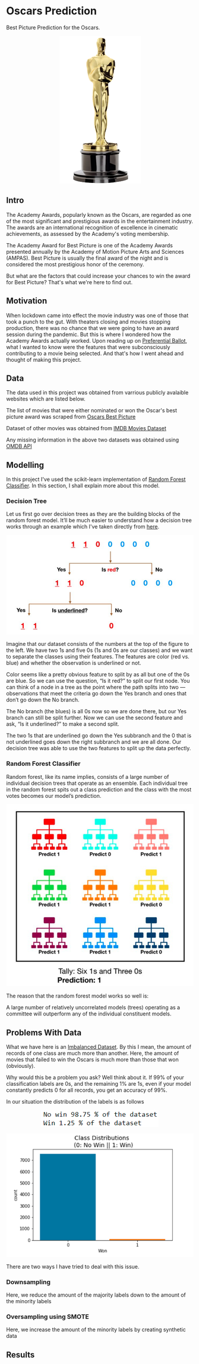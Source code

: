 # Oscars Prediction

Best Picture Prediction for the Oscars.

<p align="center">
  <img src="https://github.com/Arcanus07/Oscars-Prediction/blob/main/Images/oscars-award.png">
</p>


## Intro

The Academy Awards, popularly known as the Oscars, are regarded as one of the most significant and prestigious awards in the entertainment industry. The awards are an international recognition of excellence in cinematic achievements, as assessed by the Academy's voting membership. 

The Academy Award for Best Picture is one of the Academy Awards presented annually by the Academy of Motion Picture Arts and Sciences (AMPAS). Best Picture is usually the final award of the night and is considered the most prestigious honor of the ceremony.

But what are the factors that could increase your chances to win the award for Best Picture? That's what we're here to find out.


## Motivation

When lockdown came into effect the movie industry was one of those that took a punch to the gut. With theaters closing and movies stopping production, there was no chance that we were going to have an award session during the pandemic. But this is where I wondered how the Academy Awards actually worked. Upon reading up on [Preferential Ballot](https://en.wikipedia.org/wiki/Preferential_voting), what I wanted to know were the features that were subconsciously contributing to a movie being selected. And that's how I went ahead and thought of making this project.


## Data

The data used in this project was obtained from varrious publicly avalaible websites which are listed below. 

The list of movies that were either nominated or won the Oscar's best picture award was scraped from [Oscars Best Picture](https://en.wikipedia.org/wiki/Academy_Award_for_Best_Picture)

Dataset of other movies was obtained from [IMDB Movies Dataset](https://www.kaggle.com/harshitshankhdhar/imdb-dataset-of-top-1000-movies-and-tv-shows)

Any missing information in the above two datasets was obtained using [OMDB API](https://www.omdbapi.com/)


## Modelling

In this project I've used the scikit-learn implementation of [Random Forest Classifier](https://scikit-learn.org/stable/modules/generated/sklearn.ensemble.RandomForestClassifier.html). In this section, I shall explain more about this model.

### Decision Tree
Let us first go over decision trees as they are the building blocks of the random forest model. It’ll be much easier to understand how a decision tree works through an example which I've taken directly from [here](https://towardsdatascience.com/understanding-random-forest-58381e0602d2).

<p align="center">
  <img src="https://github.com/Arcanus07/Oscars-Prediction/blob/main/Images/decision%20tree%20example.png">
</p>

Imagine that our dataset consists of the numbers at the top of the figure to the left. We have two 1s and five 0s (1s and 0s are our classes) and we want to separate the classes using their features. The features are color (red vs. blue) and whether the observation is underlined or not.

Color seems like a pretty obvious feature to split by as all but one of the 0s are blue. So we can use the question, “Is it red?” to split our first node. You can think of a node in a tree as the point where the path splits into two — observations that meet the criteria go down the Yes branch and ones that don’t go down the No branch.

The No branch (the blues) is all 0s now so we are done there, but our Yes branch can still be split further. Now we can use the second feature and ask, “Is it underlined?” to make a second split.

The two 1s that are underlined go down the Yes subbranch and the 0 that is not underlined goes down the right subbranch and we are all done. Our decision tree was able to use the two features to split up the data perfectly.

### Random Forest Classifier
Random forest, like its name implies, consists of a large number of individual decision trees that operate as an ensemble. Each individual tree in the random forest spits out a class prediction and the class with the most votes becomes our model’s prediction.

<p align="center">
  <img src="https://github.com/Arcanus07/Oscars-Prediction/blob/main/Images/random%20forest.png">
</p>

The reason that the random forest model works so well is:

A large number of relatively uncorrelated models (trees) operating as a committee will outperform any of the individual constituent models.

## Problems With Data

What we have here is an [Imbalanced Dataset](https://www.kaggle.com/getting-started/100018). By this I mean, the amount of records of one class are much more than another. Here, the amount of movies that failed to win the Oscars is much more than those that won (obviously).

Why would this be a problem you ask? Well think about it. If 99% of your classification labels are 0s, and the remaining 1% are 1s, even if your model constantly predicts 0 for all records, you get an accuracy of 99%. 

In our situation the distribution of the labels is as follows

<p align="center">
  <img src="https://github.com/Arcanus07/Oscars-Prediction/blob/main/Images/data_distribution.png">
</p>

<p align="center">
  <img src="https://github.com/Arcanus07/Oscars-Prediction/blob/main/Images/data_distribution_graph.png">
</p>

There are two ways I have tried to deal with this issue.

### Downsampling
Here, we reduce the amount of the majority labels down to the amount of the minority labels

### Oversampling using SMOTE
Here, we increase the amount of the minority labels by creating synthetic data


## Results

